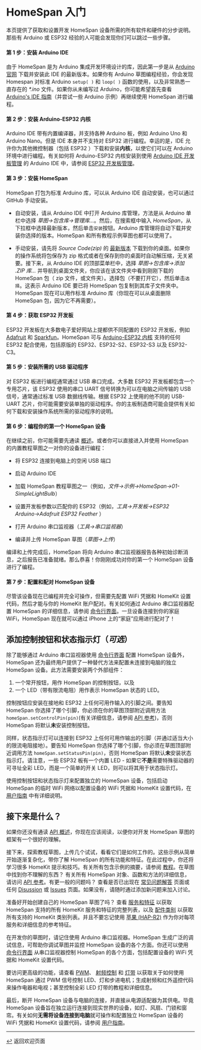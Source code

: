 <!--  原文时间：2023.7.11, 翻译时间：2024.5.10，校对时间：2024.7.1   -->

# HomeSpan 入门

本页提供了获取和设置开发 HomeSpan 设备所需的所有软件和硬件的分步说明。那些有 Arduino 或 ESP32 经验的人可能会发现你们可以跳过一些步骤。

#### 第 1 步：安装 Arduino IDE

由于 HomeSpan 是为 Arduino 集成开发环境设计的库，因此第一步是从 [Arduino 官网](https://www.arduino.cc/en/software) 下载并安装此 IDE 的最新版本。如果你有 Arduino 草图编程经验，你会发现 Homespan 对标准 Arduino `setup( )` 和 `loop( )` 函数的使用，以及非常熟悉一直存在的 *\*.ino* 文件。如果你从未编写过 Arduino，你可能希望首先查看 [Arduino's IDE 指南](https://www.arduino.cc/en/Guide/Environment)（并尝试一些 Arduino 示例）再继续使用 HomeSpan 进行编程。

#### 第 2 步：安装 Arduino-ESP32 内核

Arduino IDE 带有内置编译器，并支持各种 Arduino 板，例如 Arduino Uno 和 Arduino Nano。但是 IDE 本身并不支持对 ESP32 进行编程。幸运的是，IDE 允许你为其他微控制器（包括 ESP32 ）下载和安装**内核**，以使它们可以在 Arduino 环境中进行编程。有关如何将 Arduino-ESP32 内核安装到使用 [Arduino IDE 开发板管理](https://github.com/espressif/arduino-esp32/blob/master/docs/arduino-ide/boards_manager.md) 的 Arduino IDE 中，请参阅 [ESP32 开发板管理](https://github.com/espressif/arduino-esp32/blob/master/docs/arduino-ide/boards_manager.md)。

#### 第 3 步：安装 HomeSpan

HomeSpan 打包为标准 Arduino 库，可以从 Arduino IDE 自动安装，也可以通过 GitHub 手动安装。

* 自动安装，请从 Arduino IDE 中打开 Arduino 库管理，方法是从 Arduino 单栏中选择 *草图→包含库→管理库...*。然后，在搜索框中输入 *HomeSpan*，从下拉框中选择最新版本，然后单击`安装`按钮。Arduino 库管理将自动下载并安装你选择的版本。HomeSpan 和所有教程示例草图也都可以使用了。


* 手动安装，请先将 *Source Code(zip)* 的 [最新版本](https://github.com/HomeSpan/HomeSpan/releases/latest) 下载到你的桌面。如果你的操作系统将包保存为 zip 格式或者在保存到你的桌面时自动解压缩，无关紧要。接下来，从 Arduino IDE 的顶部菜单栏中，选择 *草图→包含库→添加 .ZIP 库...* 并导航到桌面文件夹，你应该在该文件夹中看到刚刚下载的 HomeSpan 包（ zip 文件，或文件夹）。选择包（不要打开它），然后单击`选择`。这表示 Arduino IDE 要已将 HomeSpan 包复制到其库子文件夹中。HomeSpan 现在可以用作标准 Arduino 库（你现在可以从桌面删除 HomeSpan 包，因为它不再需要）。

#### 第 4 步：获取 ESP32 开发板

ESP32 开发板在大多数电子爱好网站上提都供不同配置的 ESP32 开发板，例如 [Adafruit](https://www.adafruit.com) 和 [Sparkfun](https://www.sparkfun.com)。HomeSpan 可与 [Arduino-ESP32 内核](https://docs.espressif.com/projects/arduino-esp32/en/latest/getting_started.html#supported-soc-s) 支持的任何 ESP32 配合使用，包括原版的 ESP32、ESP32-S2、ESP32-S3 以及 ESP32-C3。


#### 第 5 步：安装所需的 USB 驱动程序


对 ESP32 板进行编程通常通过 USB 串口完成。大多数 ESP32 开发板都包含一个专用芯片，该 ESP32 使用的串口 UART 信号转换为可以在电脑之间传输的 USB 信号，通常通过标准 USB 数据线传输。根据 ESP32 上使用的他不同的 USB-UART 芯片，你可能需要安装单独的驱动程序。你的主板制造商可能会提供有关如何下载和安装操作系统所需的驱动程序的说明。

#### 第 6 步：编程你的第一个 HomeSpan 设备

在继续之前，你可能需要先通读 [概述](Overview.md)。或者你可以直接进入并使用 HomeSpan 的内置教程草图之一对你的设备进行编程：

* 将 ESP32 连接到电脑上的空闲 USB 端口

* 启动 Arduino IDE

* 加载 HomeSpan 教程草图之一（例如，*文件→示例→HomeSpan→01-SimpleLightBulb*）

* 设置开发板参数以匹配你的 ESP32（例如，*工具→开发板→ESP32 Arduino→Adafruit ESP32 Feather* ）

* 打开 Arduino 串口监视器（*工具→串口监视器*）

* 编译并上传 HomeSpan 草图（*草图→上传*）

编译和上传完成后，HomeSpan 将向 Arduino 串口监视器报告各种初始诊断消息，之后报告已准备就绪。那么恭喜！你刚刚成功对你的第一个 HomeSpan 设备进行了编程。

#### 第 7 步：配置和配对 HomeSpan 设备

尽管该设备现在已编程并完全可操作，但需要先配置 WiFi 凭据和 HomeKit 设置代码，然后才能与你的 HomeKit 账户配对。有关如何通过 Arduino 串口监视器配置 HomeSpan 的详细信息，请参阅 [命令行界面](CLI.md)。一旦设备连接到你的家庭 WiFi，HomeSpan 现在就可以通过 iPhone 上的“家庭”应用进行配对了！


## 添加控制按钮和状态指示灯（*可选*）

除了能够通过 Arduino 串口监视器使用 [命令行界面](CLI.md) 配置 HomeSpan 设备外，HomeSpan 还为最终用户提供了一种替代方法来配置未连接到电脑的独立 HomeSpan 设备。此方法需要安装两个外部组件：

1. 一个常开按钮，用作 HomeSpan 的控制按钮，以及
1. 一个 LED（带有限流电阻）用作表示 HomeSpan 状态的 LED。

控制按钮应安装在接地和 ESP32 上任何可用作输入的引脚之间。要告知 HomeSpan 你选择了哪个引脚，你必须在你的草图顶部附近调用方法 `homeSpan.setControlPin(pin)`(有关详细信息，请参阅 [API 参考](Reference.md))，否则 HomeSpan 将默认**未**安装控制按钮。

同样，状态指示灯可以连接到 ESP32 上任何可用作输出的引脚（并通过适当大小的限流电阻接地）。要告知 HomeSpan 你选择了哪个引脚，你必须在草图顶部附近调用方法 `homeSpan.setStatusPin(pin)`，否则 HomeSpan 将默认**未**安装状态指示灯。请注意，一些 ESP32 板有一个内置 LED - 如果它**不是**需要特殊驱动器的可寻址全彩 LED，而是一个简单的开关 LED，则可以将其用于状态指示灯。


使用控制按钮和状态指示灯来配置独立的 HomeSpan 设备，包括启动 HomeSpan 的临时 WiFi 网络以配置设备的 WiFi 凭据和 HomeKit 设置代码，在 [用户指南](UserGuide.md) 中有详细说明。


## 接下来是什么？

如果你还没有通读 [API 概述](Overview.md)，你现在应该阅读，以便你对开发 HomeSpan 草图的框架有一个很好的理解。

接下来，探索教程草图，上传几个试试，看看它们是如何工作的。这些示例从简单开始逐渐复杂化，带你了解 HomeSpan 的所有功能和特征。在此过程中，你还将学习很多 HomeKit 提示和技巧。有关所有包含示例的摘要，请参阅 [教程](Tutorials.md)。在草图中找到你不理解的东西？ 有关所有 HomeSpan 对象、函数和方法的详细信息，请访问 [API 参考](Reference.md)。有更一般的问题吗？ 查看是否已出现在 [常见问题解答](FAQ.md) 页面或任何 [Disussion](https://github.com/HomeSpan/HomeSpan/discussions) 或 [Issues](https://github.com/HomeSpan/HomeSpan/issues) 页面。如果没有，请随时通过添加新问题来加入讨论。

准备好开始创建自己的 HomeSpan 草图了吗？ 查看 [服务和特征](ServiceList.md) 以获取 HomeSpan 支持的所有 HomeKit 服务和特征的完整列表，以及 [配件类别](Categories.md) 以获取所有支持的 HomeKit 类别列表。并且不要忘记使用 [苹果 (HAP-R2)](../master/docs/HAP-R2.pdf) 作为你对每项服务和详细信息的参考特征。

在开发你的草图时，请记住使用 Arduino 串口监视器。HomeSpan 生成广泛的调试信息，可帮助你调试草图并监控 HomeSpan 设备的各个方面。你还可以使用 [命令行界面](CLI.md) 从串口监视器控制 HomeSpan 的各个方面，包括配置设备的 WiFi 凭据和 HomeKit 设置代码。

要访问更高级的功能，请查看 [PWM](PWM.md)、 [射频控制](RMT.md) 和 [灯带](Pixels.md) 以获取关于如何使用 HomeSpan 通过 PWM 信号控制 LED、灯和步进电机；生成射频和红外遥控代码来操作电器和电视；甚至控制全彩 LED 灯带的教程和详细信息。

最后，断开 HomeSpan 设备与电脑的连接，并直接从电源适配器为其供电。毕竟 HomeSpan 设备旨在独立运行连接到现实世界的设备，如灯、风扇、门锁和窗帘。有关如何**无需将设备连接到电脑**就可操作和配置独立 HomeSpan 设备的 WiFi 凭据和 HomeKit 设置代码，请参阅 [用户指南](UserGuide.md)。

---

[↩️](../README.md#resources) 返回欢迎页面
